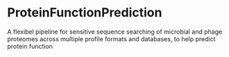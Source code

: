 # ProteinFunctionPrediction
A flexibel pipeline for sensitive sequence searching of microbial and phage proteomes across multiple profile formats and databases, to help predict protein function

